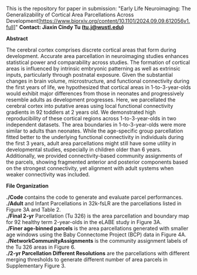 This is the repository for paper in submission: "Early Life Neuroimaging: The Generalizability of Cortical Area Parcellations Across Development[https://www.biorxiv.org/content/10.1101/2024.09.09.612056v1.full]"
**Contact: Jiaxin Cindy Tu (tu.j@wustl.edu)**

**Abstract**

<p>The cerebral cortex comprises discrete cortical areas that form during development. Accurate area parcellation in neuroimaging studies enhances statistical power and comparability across studies. The formation of cortical areas is influenced by intrinsic embryonic patterning as well as extrinsic inputs, particularly through postnatal exposure. Given the substantial changes in brain volume, microstructure, and functional connectivity during the first years of life, we hypothesized that cortical areas in 1-to-3-year-olds would exhibit major differences from those in neonates and progressively resemble adults as development progresses.
Here, we parcellated the cerebral cortex into putative areas using local functional connectivity gradients in 92 toddlers at 2 years old. We demonstrated high reproducibility of these cortical regions across 1-to-3-year-olds in two independent datasets. The area boundaries in 1-to-3-year-olds were more similar to adults than neonates. While the age-specific group parcellation fitted better to the underlying functional connectivity in individuals during the first 3 years, adult area parcellations might still have some utility in developmental studies, especially in children older than 6 years. Additionally, we provided connectivity-based community assignments of the parcels, showing fragmented anterior and posterior components based on the strongest connectivity, yet alignment with adult systems when weaker connectivity was included. </p>

**File Organization**

**./Code** contains the code to generate and evaluate parcel performances.<br>
**./Adult** and Infant Parcellations in 32k-fsLR are the parcellations listed in Figure 3A and Table 2.<br>
**./Final 2-yr** Parcellation (Tu 326) is the area parcellation and boundary map for 92 healthy term 2-year-olds in the eLABE study in Figure 3A.<br>
**./Finer age-binned parcels** is the area parcellations generated with smaller age windows using the Baby Connectome Project (BCP) data in Figure 4A.<br>
**./NetworkCommunityAssignments** is the community assignment labels of the Tu 326 areas in Figure 6.<br>
**./2-yr Parcellation Different Resolutions** are the parcellations with different merging thresholds to generate different number of area parcels in Supplementary Figure 3.<br>
